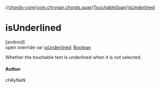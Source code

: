 //[chords-core](../../../index.md)/[com.chrynan.chords.span](../index.md)/[TouchableSpan](index.md)/[isUnderlined](is-underlined.md)

# isUnderlined

[android]\
open override var [isUnderlined](is-underlined.md): [Boolean](https://kotlinlang.org/api/latest/jvm/stdlib/kotlin/-boolean/index.html)

Whether the touchable text is underlined when it is not selected.

#### Author

chRyNaN
